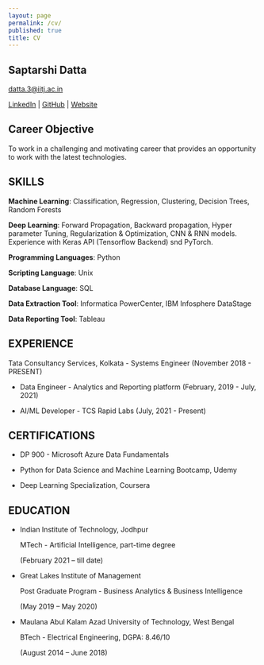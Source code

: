 ```yaml
---
layout: page
permalink: /cv/
published: true
title: CV
---
```


## Saptarshi Datta

datta.3@iitj.ac.in

[LinkedIn](https://www.linkedin.com/in/saptarshi-datta/) | [GitHub](https://github.com/saptarshidatta96) | [Website](https://saptarshidatta.in/)

## Career Objective

To work in a challenging and motivating career that provides an opportunity to work with the latest
technologies.

## SKILLS

**Machine Learning**: Classification, Regression, Clustering, Decision Trees, Random Forests

**Deep Learning**: Forward Propagation, Backward propagation, Hyper parameter Tuning, Regularization & Optimization, CNN & RNN models. Experience with Keras API (Tensorflow
Backend) snd PyTorch.

**Programming Languages**: Python 

**Scripting Language**: Unix 

**Database Language**: SQL

**Data Extraction Tool**: Informatica PowerCenter, IBM Infosphere DataStage

**Data Reporting Tool**: Tableau

## EXPERIENCE

Tata Consultancy Services, Kolkata - Systems Engineer (November 2018 - PRESENT)

- Data Engineer - Analytics and Reporting platform (February, 2019 - July, 2021)

- AI/ML Developer - TCS Rapid Labs (July, 2021 - Present)

## CERTIFICATIONS 

- DP 900 - Microsoft Azure Data Fundamentals

- Python for Data Science and Machine Learning Bootcamp, Udemy

- Deep Learning Specialization, Coursera

## EDUCATION

- Indian Institute of Technology, Jodhpur

  MTech - Artificial Intelligence, part-time degree

  (February 2021 – till date)


- Great Lakes Institute of Management

  Post Graduate Program - Business Analytics & Business Intelligence

  (May 2019 – May 2020)


- Maulana Abul Kalam Azad University of Technology, West Bengal

  BTech - Electrical Engineering, DGPA: 8.46/10

  (August 2014 – June 2018)
